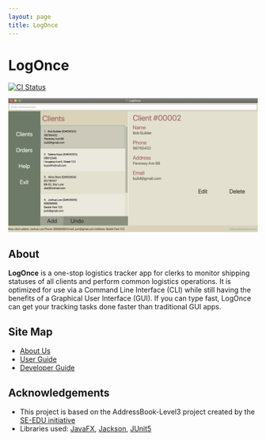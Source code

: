 ```yaml
---
layout: page
title: LogOnce
---
```

# LogOnce

[![CI Status](https://github.com/AY2021S1-CS2103-F09-4/tp/workflows/Java%20CI/badge.svg)](https://github.com/AY2021S1-CS2103-F09-4/tp/actions)

![Ui](images/Ui.png)

## About

**LogOnce** is a one-stop logistics tracker app for clerks to monitor shipping statuses of all clients and perform common logistics operations. It is optimized for use via a Command Line Interface (CLI) while still having the benefits of a Graphical User Interface (GUI). If you can type fast, LogOnce can get your tracking tasks done faster than traditional GUI apps.

## Site Map

* [About Us](https://ay2021s1-cs2103-f09-4.github.io/tp/AboutUs.html)
* [User Guide](https://ay2021s1-cs2103-f09-4.github.io/tp/UserGuide.html)
* [Developer Guide](https://ay2021s1-cs2103-f09-4.github.io/tp/DeveloperGuide.html)


## Acknowledgements

* This project is based on the AddressBook-Level3 project created by the [SE-EDU initiative](https://se-education.org)
* Libraries used: [JavaFX](https://openjfx.io/), [Jackson](https://github.com/FasterXML/jackson), [JUnit5](https://github.com/junit-team/junit5)

